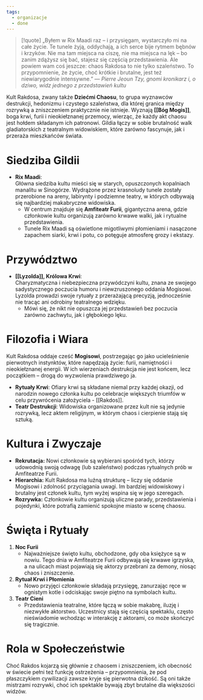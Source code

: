 ```yaml
---
tags:
  - organizacje
  - done
---
```

> [!quote] „Byłem w Rix Maadi raz – i przysięgam, wystarczyło mi na całe życie. Te tunele żyją, oddychają, a ich serce bije rytmem bębnów i krzyków. Nie ma tam miejsca na ciszę, nie ma miejsca na lęk – bo zanim zdążysz się bać, stajesz się częścią przedstawienia. Ale powiem wam coś jeszcze: chaos Rakdosa to nie tylko szaleństwo. To przypomnienie, że życie, choć krótkie i brutalne, jest też niewiarygodnie intensywne.”
> — _Pierre Jeoun Tzy, gnomi kronikarz i, o dziwo, widz jednego z przedstawień kultu_

Kult Rakdosa, zwany także **Dziećmi Chaosu**, to grupa wyznawców destrukcji, hedonizmu i czystego szaleństwa, dla której granica między rozrywką a zniszczeniem praktycznie nie istnieje. Wyznają **[[Bóg Mogis]]**, boga krwi, furii i nieokiełznanej przemocy, wierząc, że każdy akt chaosu jest hołdem składanym ich patronowi. Gildia łączy w sobie brutalność walk gladiatorskich z teatralnym widowiskiem, które zarówno fascynuje, jak i przeraża mieszkańców świata.
# Siedziba Gildii
- **Rix Maadi**:  
    Główna siedziba kultu mieści się w starych, opuszczonych kopalniach manalitu w Sinogórze. Wydrążone przez krasnoludy tunele zostały przerobione na areny, labirynty i podziemne teatry, w których odbywają się najbardziej makabryczne widowiska.
    - W centrum znajduje się **Amfiteatr Furii**, gigantyczna arena, gdzie członkowie kultu organizują zarówno krwawe walki, jak i rytualne przedstawienia.
    - Tunele Rix Maadi są oświetlone migotliwymi płomieniami i nasączone zapachem siarki, krwi i potu, co potęguje atmosferę grozy i ekstazy.
# Przywództwo
- **[[Lyzolda]], Królowa Krwi**:  
    Charyzmatyczna i niebezpieczna przywódczyni kultu, znana ze swojego sadystycznego poczucia humoru i niewzruszonego oddania Mogisowi. Lyzolda prowadzi swoje rytuały z przerażającą precyzją, jednocześnie nie tracąc ani odrobiny teatralnego wdzięku.
    - Mówi się, że nikt nie opuszcza jej przedstawień bez poczucia zarówno zachwytu, jak i głębokiego lęku.
# Filozofia i Wiara
Kult Rakdosa oddaje cześć **Mogisowi**, postrzegając go jako ucieleśnienie pierwotnych instynktów, które napędzają życie: furii, namiętności i nieokiełznanej energii. W ich wierzeniach destrukcja nie jest końcem, lecz początkiem – drogą do wyzwolenia prawdziwego ja.
- **Rytuały Krwi**: Ofiary krwi są składane niemal przy każdej okazji, od narodzin nowego członka kultu po celebracje większych triumfów w celu przywrócenia założyciela - [[Rakdos]].
- **Teatr Destrukcji**: Widowiska organizowane przez kult nie są jedynie rozrywką, lecz aktem religijnym, w którym chaos i cierpienie stają się sztuką.
# Kultura i Zwyczaje
- **Rekrutacja:** Nowi członkowie są wybierani spośród tych, którzy udowodnią swoją odwagę (lub szaleństwo) podczas rytualnych prób w Amfiteatrze Furii.
- **Hierarchia:** Kult Rakdosa ma luźną strukturę – liczy się oddanie Mogisowi i zdolność przyciągania uwagi. Im bardziej widowiskowy i brutalny jest członek kultu, tym wyżej wspina się w jego szeregach.
- **Rozrywka:** Członkowie kultu organizują uliczne parady, przedstawienia i pojedynki, które potrafią zamienić spokojne miasto w scenę chaosu.
# Święta i Rytuały
1. **Noc Furii**
    - Najważniejsze święto kultu, obchodzone, gdy oba księżyce są w nowiu. Tego dnia w Amfiteatrze Furii odbywają się krwawe igrzyska, a na ulicach miast pojawiają się aktorzy przebrani za demony, niosąc chaos i zniszczenie.
2. **Rytuał Krwi i Płomienia**
    - Nowo przyjęci członkowie składają przysięgę, zanurzając ręce w ognistym kotle i odciskając swoje piętno na symbolach kultu.
3. **Teatr Cieni**
    - Przedstawienia teatralne, które łączą w sobie makabrę, iluzję i niezwykłe aktorstwo. Uczestnicy stają się częścią spektaklu, często nieświadomie wchodząc w interakcję z aktorami, co może skończyć się tragicznie.
# Rola w Społeczeństwie
Choć Rakdos kojarzą się głównie z chaosem i zniszczeniem, ich obecność w świecie pełni też funkcję ostrzeżenia – przypomnienia, że pod płaszczykiem cywilizacji zawsze kryje się pierwotna dzikość. Są oni także mistrzami rozrywki, choć ich spektakle bywają zbyt brutalne dla większości widzów.